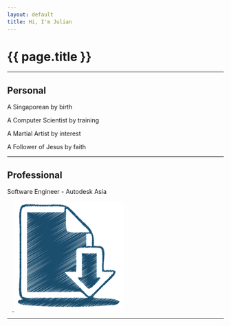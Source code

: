 ```yaml
---
layout: default
title: Hi, I'm Julian
---
```

# {{ page.title }}

---

## Personal
A Singaporean by birth

A Computer Scientist by training

A Martial Artist by interest

A Follower of Jesus by faith

---

## Professional
Software Engineer - Autodesk Asia

<html>
    <object data="/files/resume/Resume_Julian_Teh.pdf#zoom=Fit" type="application/pdf" style="width:100%;height:75vw;" typemustmatch>
       <a class="link" href="https://resume.tehj.org">
            <img class="img-icon" src="/files/images/resume.png" alt="Resume"/>
        </a>
    </object>
</html>

---
